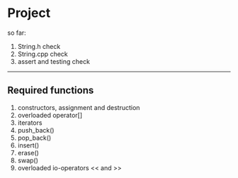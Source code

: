 Project
=======
so far:

1. String.h check
2. String.cpp check
3. assert and testing check

---------------------------

Required functions
------------------
1. constructors, assignment and destruction
2. overloaded operator[]
3. iterators
4. push_back()
5. pop_back()
6. insert()
7. erase()
8. swap()
9. overloaded io-operators << and >>
